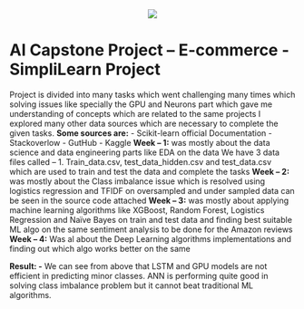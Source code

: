 <center><img src = "https://cdn.freebiesupply.com/images/large/2x/amazon-logo-transparent.png"></center>

# AI Capstone Project – E-commerce - SimpliLearn Project

Project is divided into many tasks which went challenging many times which solving issues like specially the GPU and Neurons part which gave me understanding of concepts which are related to the same projects I explored many other data sources which are necessary to complete the given tasks.
	**Some sources are:**
    -	Scikit-learn official Documentation
    -	Stackoverlow
    -	GutHub
    -	Kaggle
**Week – 1:** was mostly about the data science and data engineering parts like EDA on the data
	We have 3 data files called – 1. Train_data.csv, test_data_hidden.csv and test_data.csv which are used to train and test the data and complete the tasks
**Week – 2:** was mostly about the Class imbalance issue which is resolved using logistics regression and TFIDF on oversampled and under sampled data can be seen in the source code attached
**Week – 3:** was mostly about applying machine learning algorithms like XGBoost, Random Forest, Logistics Regression and Naïve Bayes on train and test data and finding best suitable ML algo on the same sentiment analysis to be done for the Amazon reviews
**Week – 4:** Was al about the Deep Learning algorithms implementations and finding out which algo works better on the same 

**Result: -** We can see from above that LSTM and GPU models are not efficient in predicting minor classes. ANN is performing quite good in solving class imbalance problem but it cannot beat traditional ML algorithms.  
